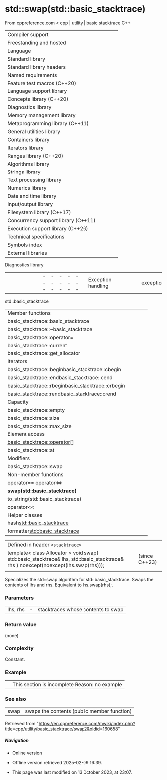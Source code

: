 # std::swap(std::basic_stacktrace)

From cppreference.com
< cpp‎ | utility‎ | basic stacktrace
C++

|  |  |  |  |  |
| --- | --- | --- | --- | --- |
| Compiler support | | | | |
| Freestanding and hosted | | | | |
| Language | | | | |
| Standard library | | | | |
| Standard library headers | | | | |
| Named requirements | | | | |
| Feature test macros (C++20) | | | | |
| Language support library | | | | |
| Concepts library (C++20) | | | | |
| Diagnostics library | | | | |
| Memory management library | | | | |
| Metaprogramming library (C++11) | | | | |
| General utilities library | | | | |
| Containers library | | | | |
| Iterators library | | | | |
| Ranges library (C++20) | | | | |
| Algorithms library | | | | |
| Strings library | | | | |
| Text processing library | | | | |
| Numerics library | | | | |
| Date and time library | | | | |
| Input/output library | | | | |
| Filesystem library (C++17) | | | | |
| Concurrency support library (C++11) | | | | |
| Execution support library (C++26) | | | | |
| Technical specifications | | | | |
| Symbols index | | | | |
| External libraries | | | | |

Diagnostics library

|  |  |  |  |  |  |  |  |  |  |  |  |  |  |  |  |  |  |  |  |  |  |  |  |  |  |  |  |  |  |  |  |  |  |  |  |  |  |  |  |  |  |  |  |  |  |  |  |  |  |  |  |  |  |  |  |  |  |  |  |  |  |  |  |  |  |  |  |  |  |  |  |  |  |  |  |  |  |  |  |  |  |  |  |  |  |  |  |  |  |  |  |  |  |  |  |  |  |  |  |  |  |  |  |  |  |  |  |  |  |  |  |  |  |  |  |  |  |  |  |  |  |  |  |  |  |  |  |  |  |  |  |  |  |  |  |  |  |  |  |  |  |  |  |  |  |  |  |  |  |  |  |  |  |  |  |  |  |  |  |  |  |  |  |  |  |  |  |  |  |  |  |  |  |  |  |  |  |  |  |  |  |  |  |  |  |  |  |  |  |  |  |  |  |  |  |  |  |  |  |  |  |  |  |  |  |  |  |  |  |  |  |  |  |  |  |  |  |  |  |  |  |  |  |  |  |  |  |  |  |  |  |  |  |  |  |  |  |  |  |  |  |  |  |  |  |  |  |  |  |  |  |  |  |  |  |  |
| --- | --- | --- | --- | --- | --- | --- | --- | --- | --- | --- | --- | --- | --- | --- | --- | --- | --- | --- | --- | --- | --- | --- | --- | --- | --- | --- | --- | --- | --- | --- | --- | --- | --- | --- | --- | --- | --- | --- | --- | --- | --- | --- | --- | --- | --- | --- | --- | --- | --- | --- | --- | --- | --- | --- | --- | --- | --- | --- | --- | --- | --- | --- | --- | --- | --- | --- | --- | --- | --- | --- | --- | --- | --- | --- | --- | --- | --- | --- | --- | --- | --- | --- | --- | --- | --- | --- | --- | --- | --- | --- | --- | --- | --- | --- | --- | --- | --- | --- | --- | --- | --- | --- | --- | --- | --- | --- | --- | --- | --- | --- | --- | --- | --- | --- | --- | --- | --- | --- | --- | --- | --- | --- | --- | --- | --- | --- | --- | --- | --- | --- | --- | --- | --- | --- | --- | --- | --- | --- | --- | --- | --- | --- | --- | --- | --- | --- | --- | --- | --- | --- | --- | --- | --- | --- | --- | --- | --- | --- | --- | --- | --- | --- | --- | --- | --- | --- | --- | --- | --- | --- | --- | --- | --- | --- | --- | --- | --- | --- | --- | --- | --- | --- | --- | --- | --- | --- | --- | --- | --- | --- | --- | --- | --- | --- | --- | --- | --- | --- | --- | --- | --- | --- | --- | --- | --- | --- | --- | --- | --- | --- | --- | --- | --- | --- | --- | --- | --- | --- | --- | --- | --- | --- | --- | --- | --- | --- | --- | --- | --- | --- | --- | --- | --- | --- | --- | --- | --- | --- | --- | --- | --- | --- | --- | --- | --- | --- | --- | --- | --- | --- | --- | --- | --- | --- | --- | --- |
| |  |  |  |  |  | | --- | --- | --- | --- | --- | | Exception handling | | | | | | exception | | | | | | uncaught_exceptionuncaught_exceptions(until C++20\*)(C++17) | | | | | | exception_ptr(C++11) | | | | | | make_exception_ptr(C++11) | | | | | | current_exception(C++11) | | | | | | rethrow_exception(C++11) | | | | | | nested_exception(C++11) | | | | | | throw_with_nested(C++11) | | | | | | rethrow_if_nested(C++11) | | | | | | Exception handling failures | | | | | | terminate | | | | | | terminate_handler | | | | | | get_terminate(C++11) | | | | | | set_terminate | | | | | | bad_exception | | | | | | unexpected(until C++17\*) | | | | | | unexpected_handler(until C++17\*) | | | | | | get_unexpected(until C++17\*) | | | | | | set_unexpected(until C++17\*) | | | | | | Error numbers | | | | | | Error codes | | | | | | errno | | | | | | Assertions | | | | | | assert | | | | | | |  |  |  |  |  | | --- | --- | --- | --- | --- | | Exception categories | | | | | | logic_error | | | | | | invalid_argument | | | | | | domain_error | | | | | | length_error | | | | | | out_of_range | | | | | | runtime_error | | | | | | range_error | | | | | | overflow_error | | | | | | underflow_error | | | | | | tx_exception(TM TS) | | | | | | System error | | | | | | error_category(C++11) | | | | | | generic_category(C++11) | | | | | | system_category(C++11) | | | | | | error_condition(C++11) | | | | | | errc(C++11) | | | | | | error_code(C++11) | | | | | | system_error(C++11) | | | | | | Stacktrace | | | | | | stacktrace_entry(C++23) | | | | | | basic_stacktrace(C++23) | | | | | | Debugging support | | | | | | is_debugger_present(C++26) | | | | | | breakpoint_if_debugging(C++26) | | | | | | breakpoint(C++26) | | | | | |

std::basic_stacktrace

|  |  |  |  |  |
| --- | --- | --- | --- | --- |
| Member functions | | | | |
| basic_stacktrace::basic_stacktrace | | | | |
| basic_stacktrace::~basic_stacktrace | | | | |
| basic_stacktrace::operator= | | | | |
| basic_stacktrace::current | | | | |
| basic_stacktrace::get_allocator | | | | |
| Iterators | | | | |
| basic_stacktrace::beginbasic_stacktrace::cbegin | | | | |
| basic_stacktrace::endbasic_stacktrace::cend | | | | |
| basic_stacktrace::rbeginbasic_stacktrace::crbegin | | | | |
| basic_stacktrace::rendbasic_stacktrace::crend | | | | |
| Capacity | | | | |
| basic_stacktrace::empty | | | | |
| basic_stacktrace::size | | | | |
| basic_stacktrace::max_size | | | | |
| Element access | | | | |
| [basic_stacktrace::operator[]](operator_at.html "cpp/utility/basic stacktrace/operator at") | | | | |
| basic_stacktrace::at | | | | |
| Modifiers | | | | |
| basic_stacktrace::swap | | | | |
| Non-member functions | | | | |
| operator== operator<=> | | | | |
| ****swap(std::basic_stacktrace)**** | | | | |
| to_string(std::basic_stacktrace) | | | | |
| operator<< | | | | |
| Helper classes | | | | |
| hash<std::basic_stacktrace> | | | | |
| formatter<std::basic_stacktrace> | | | | |

|  |  |  |
| --- | --- | --- |
| Defined in header `<stacktrace>` |  |  |
| template< class Allocator >  void swap( std::basic_stacktrace<Allocator>& lhs, std::basic_stacktrace<Allocator>& rhs ) noexcept(noexcept(lhs.swap(rhs))); |  | (since C++23) |
|  |  |  |

Specializes the std::swap algorithm for std::basic_stacktrace. Swaps the contents of lhs and rhs. Equivalent to lhs.swap(rhs);.

### Parameters

|  |  |  |
| --- | --- | --- |
| lhs, rhs | - | stacktraces whose contents to swap |

### Return value

(none)

### Complexity

Constant.

### Example

|  |  |
| --- | --- |
|  | This section is incomplete Reason: no example |

### See also

|  |  |
| --- | --- |
| swap | swaps the contents   (public member function) |

Retrieved from "<https://en.cppreference.com/mwiki/index.php?title=cpp/utility/basic_stacktrace/swap2&oldid=160658>"

##### Navigation

- Online version
- Offline version retrieved 2025-02-09 16:39.

- This page was last modified on 13 October 2023, at 23:07.